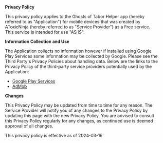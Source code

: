 **Privacy Policy**

This privacy policy applies to the Ghosts of Tabor Helper app (hereby referred to as "Application") for mobile devices that was created by AToxicNinja (hereby referred to as "Service Provider") as a Free service. This service is intended for use "AS IS".

**Information Collection and Use**

The Application collects no information however if installed using Google Play Services some information may be collected by Google. Please see the Third Party's Privacy Policies about handling data. Below are the links to the Privacy Policy of the third-party service providers potentially used by the Application:

*   [Google Play Services](https://www.google.com/policies/privacy/)
*   [AdMob](https://support.google.com/admob/answer/6128543?hl=en)

**Changes**

This Privacy Policy may be updated from time to time for any reason. The Service Provider will notify you of any changes to the Privacy Policy by updating this page with the new Privacy Policy. You are advised to consult this Privacy Policy regularly for any changes, as continued use is deemed approval of all changes.

This privacy policy is effective as of 2024-03-16
